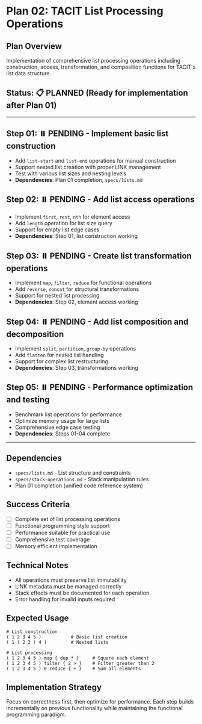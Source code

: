 # Plan 02: TACIT List Processing Operations

## Plan Overview
Implementation of comprehensive list processing operations including construction, access, transformation, and composition functions for TACIT's list data structure.

## Status: 📋 **PLANNED** (Ready for implementation after Plan 01)

---

## Step 01: ⏸️ **PENDING** - Implement basic list construction
- Add `list-start` and `list-end` operations for manual construction
- Support nested list creation with proper LINK management
- Test with various list sizes and nesting levels
- **Dependencies**: Plan 01 completion, `specs/lists.md`

## Step 02: ⏸️ **PENDING** - Add list access operations
- Implement `first`, `rest`, `nth` for element access
- Add `length` operation for list size query
- Support for empty list edge cases
- **Dependencies**: Step 01, list construction working

## Step 03: ⏸️ **PENDING** - Create list transformation operations
- Implement `map`, `filter`, `reduce` for functional operations
- Add `reverse`, `concat` for structural transformations
- Support for nested list processing
- **Dependencies**: Step 02, element access working

## Step 04: ⏸️ **PENDING** - Add list composition and decomposition
- Implement `split`, `partition`, `group-by` operations
- Add `flatten` for nested list handling
- Support for complex list restructuring
- **Dependencies**: Step 03, transformations working

## Step 05: ⏸️ **PENDING** - Performance optimization and testing
- Benchmark list operations for performance
- Optimize memory usage for large lists
- Comprehensive edge case testing
- **Dependencies**: Steps 01-04 complete

---

## Dependencies
- `specs/lists.md` - List structure and constraints
- `specs/stack-operations.md` - Stack manipulation rules
- Plan 01 completion (unified code reference system)

## Success Criteria
- [ ] Complete set of list processing operations
- [ ] Functional programming style support
- [ ] Performance suitable for practical use
- [ ] Comprehensive test coverage
- [ ] Memory efficient implementation

## Technical Notes
- All operations must preserve list immutability
- LINK metadata must be managed correctly
- Stack effects must be documented for each operation
- Error handling for invalid inputs required

## Expected Usage
```tacit
# List construction
( 1 2 3 4 5 )           # Basic list creation
( 1 ( 2 3 ) 4 )         # Nested lists

# List processing
( 1 2 3 4 5 ) map { dup * }     # Square each element
( 1 2 3 4 5 ) filter { 2 > }    # Filter greater than 2
( 1 2 3 4 5 ) 0 reduce { + }    # Sum all elements
```

## Implementation Strategy
Focus on correctness first, then optimize for performance. Each step builds incrementally on previous functionality while maintaining the functional programming paradigm.
